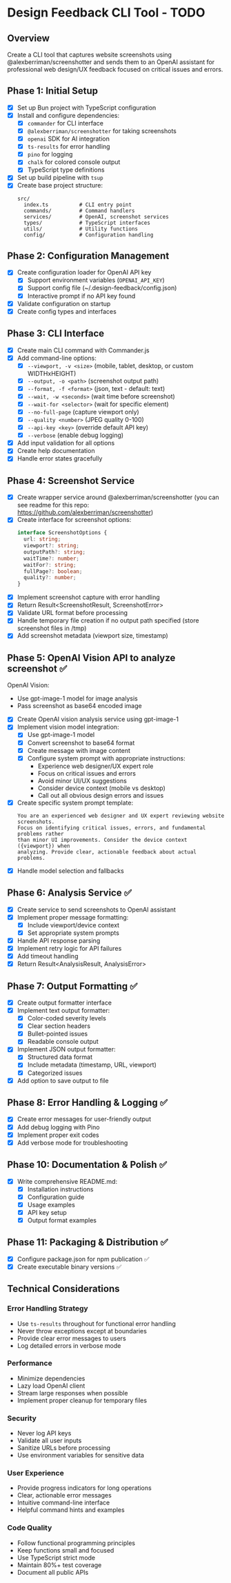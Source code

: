 # Design Feedback CLI Tool - TODO

## Overview
Create a CLI tool that captures website screenshots using @alexberriman/screenshotter and sends them to an OpenAI assistant for professional web design/UX feedback focused on critical issues and errors.

## Phase 1: Initial Setup

- [x] Set up Bun project with TypeScript configuration
- [x] Install and configure dependencies:
  - [x] `commander` for CLI interface
  - [x] `@alexberriman/screenshotter` for taking screenshots
  - [x] `openai` SDK for AI integration
  - [x] `ts-results` for error handling
  - [x] `pino` for logging
  - [x] `chalk` for colored console output
  - [x] TypeScript type definitions
- [x] Set up build pipeline with `tsup`
- [x] Create base project structure:
  ```
  src/
    index.ts          # CLI entry point
    commands/         # Command handlers
    services/         # OpenAI, screenshot services
    types/            # TypeScript interfaces
    utils/            # Utility functions
    config/           # Configuration handling
  ```

## Phase 2: Configuration Management

- [x] Create configuration loader for OpenAI API key
  - [x] Support environment variables (`OPENAI_API_KEY`)
  - [x] Support config file (~/.design-feedback/config.json)
  - [x] Interactive prompt if no API key found
- [x] Validate configuration on startup
- [x] Create config types and interfaces

## Phase 3: CLI Interface

- [x] Create main CLI command with Commander.js
- [x] Add command-line options:
  - [x] `--viewport, -v <size>` (mobile, tablet, desktop, or custom WIDTHxHEIGHT)
  - [x] `--output, -o <path>` (screenshot output path)
  - [x] `--format, -f <format>` (json, text - default: text)
  - [x] `--wait, -w <seconds>` (wait time before screenshot)
  - [x] `--wait-for <selector>` (wait for specific element)
  - [x] `--no-full-page` (capture viewport only)
  - [x] `--quality <number>` (JPEG quality 0-100)
  - [x] `--api-key <key>` (override default API key)
  - [x] `--verbose` (enable debug logging)
- [x] Add input validation for all options
- [x] Create help documentation
- [x] Handle error states gracefully

## Phase 4: Screenshot Service

- [x] Create wrapper service around @alexberriman/screenshotter (you can see readme for this repo: https://github.com/alexberriman/screenshotter)
- [x] Create interface for screenshot options:
  ```typescript
  interface ScreenshotOptions {
    url: string;
    viewport?: string;
    outputPath?: string;
    waitTime?: number;
    waitFor?: string;
    fullPage?: boolean;
    quality?: number;
  }
  ```
- [x] Implement screenshot capture with error handling
- [x] Return Result<ScreenshotResult, ScreenshotError>
- [x] Validate URL format before processing
- [x] Handle temporary file creation if no output path specified (store screenshot files in /tmp)
- [x] Add screenshot metadata (viewport size, timestamp)

## Phase 5: OpenAI Vision API to analyze screenshot ✅

OpenAI Vision:
- Use gpt-image-1 model for image analysis
- Pass screenshot as base64 encoded image

- [x] Create OpenAI vision analysis service using gpt-image-1
- [x] Implement vision model integration:
  - [x] Use gpt-image-1 model
  - [x] Convert screenshot to base64 format
  - [x] Create message with image content
  - [x] Configure system prompt with appropriate instructions:
    - Experience web designer/UX expert role
    - Focus on critical issues and errors
    - Avoid minor UI/UX suggestions
    - Consider device context (mobile vs desktop)
    - Call out all obvious design errors and issues
- [x] Create specific system prompt template:
  ```
  You are an experienced web designer and UX expert reviewing website screenshots. 
  Focus on identifying critical issues, errors, and fundamental problems rather 
  than minor UI improvements. Consider the device context ({viewport}) when 
  analyzing. Provide clear, actionable feedback about actual problems.
  ```
- [x] Handle model selection and fallbacks

## Phase 6: Analysis Service ✅

- [x] Create service to send screenshots to OpenAI assistant
- [x] Implement proper message formatting:
  - [x] Include viewport/device context
  - [x] Set appropriate system prompts
- [x] Handle API response parsing
- [x] Implement retry logic for API failures
- [x] Add timeout handling
- [x] Return Result<AnalysisResult, AnalysisError>

## Phase 7: Output Formatting ✅

- [x] Create output formatter interface
- [x] Implement text output formatter:
  - [x] Color-coded severity levels
  - [x] Clear section headers
  - [x] Bullet-pointed issues
  - [x] Readable console output
- [x] Implement JSON output formatter:
  - [x] Structured data format
  - [x] Include metadata (timestamp, URL, viewport)
  - [x] Categorized issues
- [x] Add option to save output to file

## Phase 8: Error Handling & Logging ✅

- [x] Create error messages for user-friendly output
- [x] Add debug logging with Pino
- [x] Implement proper exit codes
- [x] Add verbose mode for troubleshooting

## Phase 10: Documentation & Polish ✅

- [x] Write comprehensive README.md:
  - [x] Installation instructions
  - [x] Configuration guide
  - [x] Usage examples
  - [x] API key setup
  - [x] Output format examples

## Phase 11: Packaging & Distribution ✅

- [x] Configure package.json for npm publication ✅
- [x] Create executable binary versions ✅

## Technical Considerations

### Error Handling Strategy
- Use `ts-results` throughout for functional error handling
- Never throw exceptions except at boundaries
- Provide clear error messages to users
- Log detailed errors in verbose mode

### Performance
- Minimize dependencies
- Lazy load OpenAI client
- Stream large responses when possible
- Implement proper cleanup for temporary files

### Security
- Never log API keys
- Validate all user inputs
- Sanitize URLs before processing
- Use environment variables for sensitive data

### User Experience
- Provide progress indicators for long operations
- Clear, actionable error messages
- Intuitive command-line interface
- Helpful command hints and examples

### Code Quality
- Follow functional programming principles
- Keep functions small and focused
- Use TypeScript strict mode
- Maintain 80%+ test coverage
- Document all public APIs
